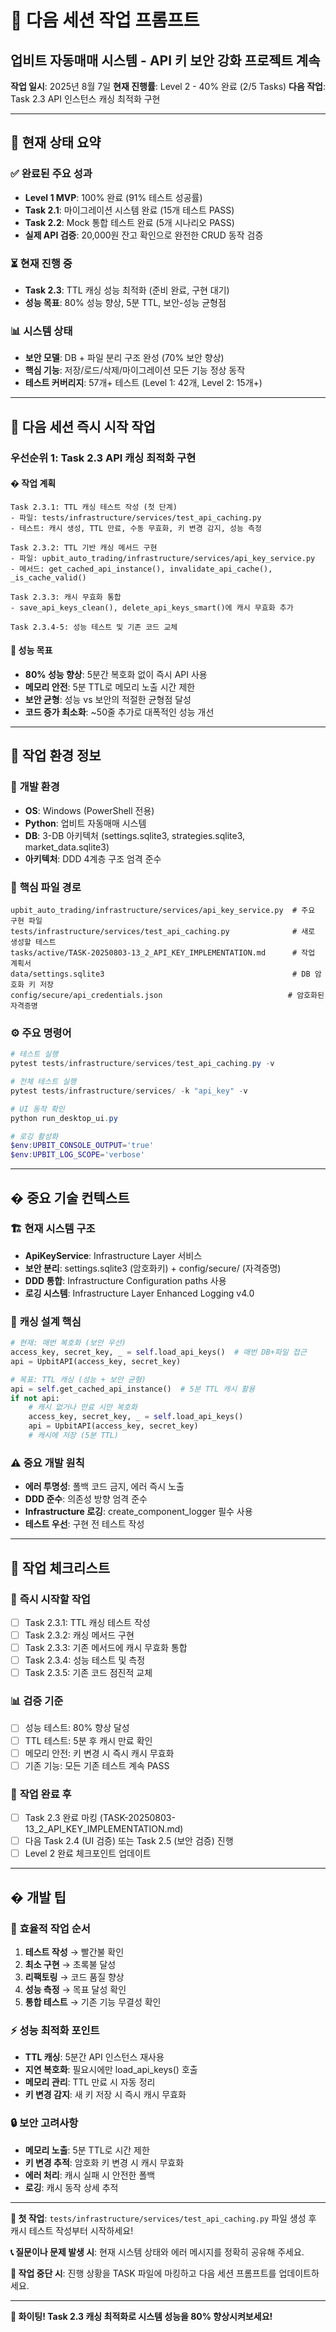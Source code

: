 # 🔐 다음 세션 작업 프롬프트
## 업비트 자동매매 시스템 - API 키 보안 강화 프로젝트 계속

**작업 일시**: 2025년 8월 7일
**현재 진행률**: Level 2 - 40% 완료 (2/5 Tasks)
**다음 작업**: Task 2.3 API 인스턴스 캐싱 최적화 구현

---

## 🎯 **현재 상태 요약**

### ✅ **완료된 주요 성과**
- **Level 1 MVP**: 100% 완료 (91% 테스트 성공률)
- **Task 2.1**: 마이그레이션 시스템 완료 (15개 테스트 PASS)
- **Task 2.2**: Mock 통합 테스트 완료 (5개 시나리오 PASS)
- **실제 API 검증**: 20,000원 잔고 확인으로 완전한 CRUD 동작 검증

### ⏳ **현재 진행 중**
- **Task 2.3**: TTL 캐싱 성능 최적화 (준비 완료, 구현 대기)
- **성능 목표**: 80% 성능 향상, 5분 TTL, 보안-성능 균형점

### 📊 **시스템 상태**
- **보안 모델**: DB + 파일 분리 구조 완성 (70% 보안 향상)
- **핵심 기능**: 저장/로드/삭제/마이그레이션 모든 기능 정상 동작
- **테스트 커버리지**: 57개+ 테스트 (Level 1: 42개, Level 2: 15개+)

---

## 🚀 **다음 세션 즉시 시작 작업**

### 우선순위 1: Task 2.3 API 캐싱 최적화 구현

#### � **작업 계획**
```
Task 2.3.1: TTL 캐싱 테스트 작성 (첫 단계)
- 파일: tests/infrastructure/services/test_api_caching.py
- 테스트: 캐시 생성, TTL 만료, 수동 무효화, 키 변경 감지, 성능 측정

Task 2.3.2: TTL 기반 캐싱 메서드 구현
- 파일: upbit_auto_trading/infrastructure/services/api_key_service.py
- 메서드: get_cached_api_instance(), invalidate_api_cache(), _is_cache_valid()

Task 2.3.3: 캐시 무효화 통합
- save_api_keys_clean(), delete_api_keys_smart()에 캐시 무효화 추가

Task 2.3.4-5: 성능 테스트 및 기존 코드 교체
```

#### 🎯 **성능 목표**
- **80% 성능 향상**: 5분간 복호화 없이 즉시 API 사용
- **메모리 안전**: 5분 TTL로 메모리 노출 시간 제한
- **보안 균형**: 성능 vs 보안의 적절한 균형점 달성
- **코드 증가 최소화**: ~50줄 추가로 대폭적인 성능 개선

---

## 📂 **작업 환경 정보**

### 🔧 **개발 환경**
- **OS**: Windows (PowerShell 전용)
- **Python**: 업비트 자동매매 시스템
- **DB**: 3-DB 아키텍처 (settings.sqlite3, strategies.sqlite3, market_data.sqlite3)
- **아키텍처**: DDD 4계층 구조 엄격 준수

### 📁 **핵심 파일 경로**
```
upbit_auto_trading/infrastructure/services/api_key_service.py  # 주요 구현 파일
tests/infrastructure/services/test_api_caching.py              # 새로 생성할 테스트
tasks/active/TASK-20250803-13_2_API_KEY_IMPLEMENTATION.md      # 작업 계획서
data/settings.sqlite3                                          # DB 암호화 키 저장
config/secure/api_credentials.json                            # 암호화된 자격증명
```

### ⚙️ **주요 명령어**
```powershell
# 테스트 실행
pytest tests/infrastructure/services/test_api_caching.py -v

# 전체 테스트 실행
pytest tests/infrastructure/services/ -k "api_key" -v

# UI 동작 확인
python run_desktop_ui.py

# 로깅 활성화
$env:UPBIT_CONSOLE_OUTPUT='true'
$env:UPBIT_LOG_SCOPE='verbose'
```

---

## � **중요 기술 컨텍스트**

### 🏗️ **현재 시스템 구조**
- **ApiKeyService**: Infrastructure Layer 서비스
- **보안 분리**: settings.sqlite3 (암호화키) + config/secure/ (자격증명)
- **DDD 통합**: Infrastructure Configuration paths 사용
- **로깅 시스템**: Infrastructure Layer Enhanced Logging v4.0

### 🔐 **캐싱 설계 핵심**
```python
# 현재: 매번 복호화 (보안 우선)
access_key, secret_key, _ = self.load_api_keys()  # 매번 DB+파일 접근
api = UpbitAPI(access_key, secret_key)

# 목표: TTL 캐싱 (성능 + 보안 균형)
api = self.get_cached_api_instance()  # 5분 TTL 캐시 활용
if not api:
    # 캐시 없거나 만료 시만 복호화
    access_key, secret_key, _ = self.load_api_keys()
    api = UpbitAPI(access_key, secret_key)
    # 캐시에 저장 (5분 TTL)
```

### ⚠️ **중요 개발 원칙**
- **에러 투명성**: 폴백 코드 금지, 에러 즉시 노출
- **DDD 준수**: 의존성 방향 엄격 준수
- **Infrastructure 로깅**: create_component_logger 필수 사용
- **테스트 우선**: 구현 전 테스트 작성

---

## 📝 **작업 체크리스트**

### 🎯 **즉시 시작할 작업**
- [ ] Task 2.3.1: TTL 캐싱 테스트 작성
- [ ] Task 2.3.2: 캐싱 메서드 구현
- [ ] Task 2.3.3: 기존 메서드에 캐시 무효화 통합
- [ ] Task 2.3.4: 성능 테스트 및 측정
- [ ] Task 2.3.5: 기존 코드 점진적 교체

### 📊 **검증 기준**
- [ ] 성능 테스트: 80% 향상 달성
- [ ] TTL 테스트: 5분 후 캐시 만료 확인
- [ ] 메모리 안전: 키 변경 시 즉시 캐시 무효화
- [ ] 기존 기능: 모든 기존 테스트 계속 PASS

### 🔄 **작업 완료 후**
- [ ] Task 2.3 완료 마킹 (TASK-20250803-13_2_API_KEY_IMPLEMENTATION.md)
- [ ] 다음 Task 2.4 (UI 검증) 또는 Task 2.5 (보안 검증) 진행
- [ ] Level 2 완료 체크포인트 업데이트

---

## � **개발 팁**

### 🚀 **효율적 작업 순서**
1. **테스트 작성** → 빨간불 확인
2. **최소 구현** → 초록불 달성
3. **리팩토링** → 코드 품질 향상
4. **성능 측정** → 목표 달성 확인
5. **통합 테스트** → 기존 기능 무결성 확인

### ⚡ **성능 최적화 포인트**
- **TTL 캐싱**: 5분간 API 인스턴스 재사용
- **지연 복호화**: 필요시에만 load_api_keys() 호출
- **메모리 관리**: TTL 만료 시 자동 정리
- **키 변경 감지**: 새 키 저장 시 즉시 캐시 무효화

### 🔒 **보안 고려사항**
- **메모리 노출**: 5분 TTL로 시간 제한
- **키 변경 추적**: 암호화 키 변경 시 캐시 무효화
- **에러 처리**: 캐시 실패 시 안전한 폴백
- **로깅**: 캐시 동작 상세 추적

---

**🎯 첫 작업**: `tests/infrastructure/services/test_api_caching.py` 파일 생성 후 캐시 테스트 작성부터 시작하세요!

**📞 질문이나 문제 발생 시**: 현재 시스템 상태와 에러 메시지를 정확히 공유해 주세요.

**🔄 작업 중단 시**: 진행 상황을 TASK 파일에 마킹하고 다음 세션 프롬프트를 업데이트하세요.

---

**💪 화이팅! Task 2.3 캐싱 최적화로 시스템 성능을 80% 향상시켜보세요!**

